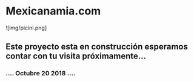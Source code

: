 # Mexicanamia.com

![img/picini.png]


## Este proyecto esta en construcción esperamos contar con tu visita próximamente...



### .... Octubre 20 2018 ....
